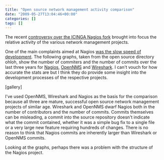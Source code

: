 ```yaml
---
title: "Open source network management activity comparison"
date: "2009-05-27T13:04:46+00:00"
categories: []
tags: []
---
```


The recent <a href="http://techteapot.com/nagios-begets-icinga/">controversy over the ICINGA Nagios fork</a> brought into focus the relative activity of the various network management projects.

One of the main complaints aimed at Nagios <a href="http://www.vertical-visions.de/2009/05/06/icinga-is-a-nagios-fork/">was the slow speed of development</a>. The following graphs, taken from the open source directory ohloh, show the number of commiters and the number of commits over the last three years for <a href="http://www.nagios.org/">Nagios</a>, <a href="http://www.opennms.org/">OpenNMS</a> and <a href="http://www.wireshark.org/">Wireshark</a>. I can't vouch for how accurate the stats are but I think they do provide some insight into the development processes of the respective projects.

[gallery]

I've used OpenNMS, Wireshark and Nagios as the basis for the comparison because all three are mature, successful open source network management projects of similar age. Wireshark and OpenNMS dwarf Nagios both in the number of contributors and the number of commits. Commits themselves can be misleading, a commit into the source repository doesn't indicate what the commit contained, whether it was a simple bug fix to a single file or a very large new feature requiring hundreds of changes. There is no reason to think that Nagios commits are inherently larger than Wireshark or OpenNMS commits.

Looking at the graphs, perhaps there was a problem with the structure of the Nagios project.
